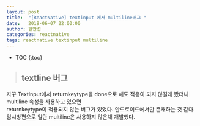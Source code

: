 ```yaml
---
layout: post
title:  "[ReactNative] textinput 에서 multiline버그 "
date:   2019-06-07 22:00:00
author: 한만섭
categories: reactnative
tags: reactnative textinput multiline
---
```


* TOC
{:toc}


>## textline 버그 
자꾸 TextInput에서 returnkeytype을 done으로 해도 적용이 되지 않길래 봤더니 multiline 속성을 사용하고 있으면  
returnkeytype이 적용되지 않는 버그가 있었다. 안드로이드에서만 존재하는 것 같다.  
임시방편으로 일단 multiline은 사용하지 않은채 개발했다. 
